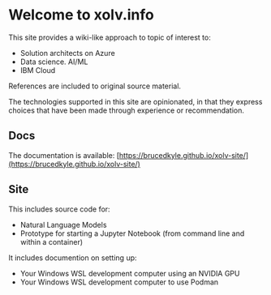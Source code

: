 # Welcome to xolv.info

This site provides a wiki-like approach to topic of interest to:

- Solution architects on Azure
- Data science. AI/ML
- IBM Cloud

References are included to original source material. 

The technologies supported in this site are opinionated, in that they express choices that have been made through experience or recommendation.

## Docs

The documentation is available: [https://brucedkyle.github.io/xolv-site/](https://brucedkyle.github.io/xolv-site/)

## Site

This includes source code for:

- Natural Language Models
- Prototype for starting a Jupyter Notebook (from command line and within a container)

It includes documention on setting up:

- Your Windows WSL development computer using an NVIDIA GPU
- Your Windows WSL development computer to use Podman
